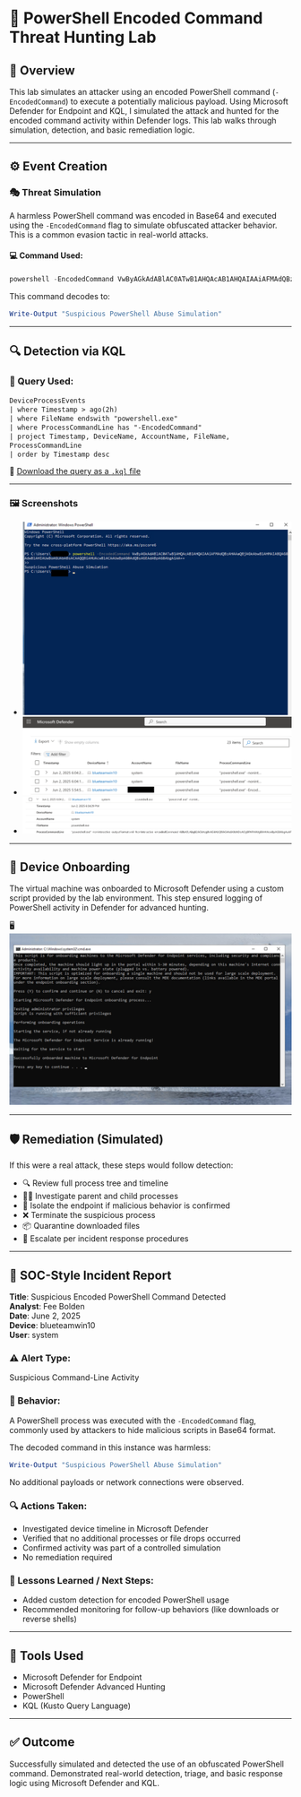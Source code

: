 # 🧪 PowerShell Encoded Command Threat Hunting Lab

## 📌 Overview

This lab simulates an attacker using an encoded PowerShell command (`-EncodedCommand`) to execute a potentially malicious payload. Using Microsoft Defender for Endpoint and KQL, I simulated the attack and hunted for the encoded command activity within Defender logs. This lab walks through simulation, detection, and basic remediation logic.

---

## ⚙️ Event Creation

### 🎭 Threat Simulation

A harmless PowerShell command was encoded in Base64 and executed using the `-EncodedCommand` flag to simulate obfuscated attacker behavior. This is a common evasion tactic in real-world attacks.

#### 💻 Command Used:
```powershell
powershell -EncodedCommand VwByAGkAdABlAC0ATwB1AHQAcAB1AHQAIAAiAFMAdQBzAHAAaQBjAGkAbwB1AHMAIABQAG8AdwBlAHIAUwBoAGUAbABsACAAQQBiAHUAcwBlACAAUwBpAG0AdQBsAGEAdABpAG8AbgAiAA==
```

This command decodes to:
```powershell
Write-Output "Suspicious PowerShell Abuse Simulation"
```

---

## 🔍 Detection via KQL

### 🧠 Query Used:
```kql
DeviceProcessEvents
| where Timestamp > ago(2h)
| where FileName endswith "powershell.exe"
| where ProcessCommandLine has "-EncodedCommand"
| project Timestamp, DeviceName, AccountName, FileName, ProcessCommandLine
| order by Timestamp desc
```

📎 [Download the query as a `.kql` file](powershell_encoded_command_query_v2.kql)

---

### 🖼️ Screenshots
- ![⚙️ Attacker Command Executed](encoded-command-simulation-executed.png)
- ![🛡️ Defender Detection](encoded-command-detected-in-defender.png)
- ![📄 Event Details](encoded-command-event-details.png)

---

## 🧩 Device Onboarding

The virtual machine was onboarded to Microsoft Defender using a custom script provided by the lab environment. This step ensured logging of PowerShell activity in Defender for advanced hunting.

🖥️ ![Onboarding Confirmation](vm-onboarding-success.png)

---

## 🛡️ Remediation (Simulated)

If this were a real attack, these steps would follow detection:

- 🔍 Review full process tree and timeline
- 🕵🏽 Investigate parent and child processes
- 🚫 Isolate the endpoint if malicious behavior is confirmed
- ❌ Terminate the suspicious process
- 📦 Quarantine downloaded files
- 🚨 Escalate per incident response procedures

---

## 📝 SOC-Style Incident Report

**Title**: Suspicious Encoded PowerShell Command Detected  
**Analyst**: Fee Bolden  
**Date**: June 2, 2025  
**Device**: blueteamwin10  
**User**: system

### ⚠️ Alert Type:
Suspicious Command-Line Activity

### 🧪 Behavior:
A PowerShell process was executed with the `-EncodedCommand` flag, commonly used by attackers to hide malicious scripts in Base64 format.

The decoded command in this instance was harmless:
```powershell
Write-Output "Suspicious PowerShell Abuse Simulation"
```

No additional payloads or network connections were observed.

### 🔍 Actions Taken:
- Investigated device timeline in Microsoft Defender
- Verified that no additional processes or file drops occurred
- Confirmed activity was part of a controlled simulation
- No remediation required

### 📌 Lessons Learned / Next Steps:
- Added custom detection for encoded PowerShell usage
- Recommended monitoring for follow-up behaviors (like downloads or reverse shells)

---

## 🧰 Tools Used

- Microsoft Defender for Endpoint  
- Microsoft Defender Advanced Hunting  
- PowerShell  
- KQL (Kusto Query Language)

---

## ✅ Outcome

Successfully simulated and detected the use of an obfuscated PowerShell command. Demonstrated real-world detection, triage, and basic response logic using Microsoft Defender and KQL.
